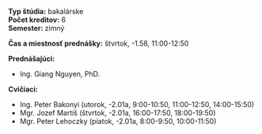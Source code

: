 **Typ štúdia:** bakalárske  
**Počet kreditov:** 6  
**Semester:** zimný     

**Čas a miestnosť prednášky:**  štvrtok, -1.58, 11:00-12:50      

**Prednášajúci:** 
* Ing. Giang Nguyen, PhD. 

**Cvičiaci:**
* Ing. Peter Bakonyi (utorok, -2.01a, 9:00-10:50, 11:00-12:50, 14:00-15:50)
* Mgr. Jozef Martiš (štvrtok, -2.01a, 16:00-17:50, 18:00-19:50)
* Mgr. Peter Lehoczky (piatok, -2.01a, 8:00-9:50, 10:00-11:50) 
